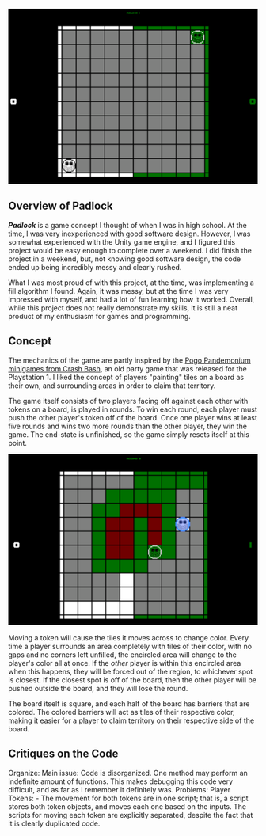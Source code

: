 ![splash](/PagesAssets/splash.png)

## Overview of Padlock

***Padlock*** is a game concept I thought of when I was in high school. At the time, I was very inexperienced with good software design. However, I was somewhat experienced with the Unity game engine, and I figured this project would be easy enough to complete over a weekend. I did finish the project in a weekend, but, not knowing good software design, the code ended up being incredibly messy and clearly rushed. 

What I was most proud of with this project, at the time, was implementing a fill algorithm I found. Again, it was messy, but at the time I was very impressed with myself, and had a lot of fun learning how it worked. Overall, while this project does not really demonstrate my skills, it is still a neat product of my enthusiasm for games and programming.

## Concept

The mechanics of the game are partly inspired by the [Pogo Pandemonium minigames from Crash Bash](https://crashbandicoot.fandom.com/wiki/Pogo_Pandemonium), an old party game that was released for the Playstation 1. I liked the concept of players "painting" tiles on a board as their own, and surrounding areas in order to claim that territory.

The game itself consists of two players facing off against each other with tokens on a board, is played in rounds. To win each round, each player must push the other player's token off of the board. Once one player wins at least five rounds and wins two more rounds than the other player, they win the game. The end-state is unfinished, so the game simply resets itself at this point.

![action image](/PagesAssets/white_token_pushed.png)

Moving a token will cause the tiles it moves across to change color. Every time a player surrounds an area completely with tiles of their color, with no gaps and no corners left unfilled, the encircled area will change to the player's color all at once. If the *other* player is within this encircled area when this happens, they will be forced out of the region, to whichever spot is closest. If the closest spot is off of the board, then the other player will be pushed outside the board, and they will lose the round.

The board itself is square, and each half of the board has barriers that are colored. The colored barriers will act as tiles of their respective color, making it easier for a player to claim territory on their respective side of the board.

## Critiques on the Code

Organize:
  Main issue: Code is disorganized. One method may perform an indefinite amount of functions. This makes debugging this code very difficult, and as far as I remember it definitely was.
  Problems:
    Player Tokens:
      - The movement for both tokens are in one script; that is, a script stores both token objects, and moves each one based on the inputs. The scripts for moving each token are explicitly separated, despite the fact that it is clearly duplicated code.
